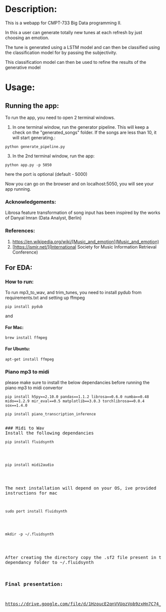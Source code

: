 # Description:
This is a webapp for CMPT-733 Big Data programming II.

In this a user can generate totally new tunes at each refresh by just choosing an emotion.

The tune is generated using a LSTM model and can then be classified using the classification model for by passing the subjectivity.

This classification model can then be used to refine the results of the generative model

# Usage:

## Running the app:

To run the app, you need to open 2 terminal windows.

1. In one terminal window, run the generator pipeline. This will keep a check on the "generated_songs" folder. If the songs are less than 10, it will start generating.:
<pre><code>python generate_pipeline.py</code></pre>

3. In the 2nd terminal window, run the app:
<pre><code>python app.py -p 5050</code></pre>
here the port is optional (default - 5000)

Now you can go on the browser and on localhost:5050, you will see your app running.

### Acknowledgements:

Librosa feature transformation of song input has been inspired by the works of Danyal Imran (Data Analyst, Berlin)

### References:
1) https://en.wikipedia.org/wiki/[Music_and_emotion](Music_and_emotion)
2) [https://ismir.net/](International Society for Music Information Retrieval Conference)

## For EDA:

### How to run:

To run mp3_to_wav, and trim_tunes, you need to install pydub from requirements.txt and setting up ffmpeg

<pre><code>pip install pydub</code></pre>

and

#### For Mac:

<pre><code>brew install ffmpeg</code></pre>

#### For Ubuntu:

<pre><code>apt-get install ffmpeg</code></pre>

### Piano mp3 to midi
please make sure to install the below dependancies before running the piano mp3 to midi convertor
<pre><code>pip install h5py==2.10.0 pandas==1.1.2 librosa==0.6.0 numba==0.48 mido==1.2.9 mir_eval==0.5 matplotlib==3.0.3 torchlibrosa==0.0.4 sox==1.4.0</code></pre>
<pre><code>pip install piano_transcription_inference</code><pre>

### Midi to Wav
Install the following dependancies
<pre><code>pip install fluidsynth</code></pre>
<pre><code>pip install midi2audio</code></pre>
The next installation will depend on your OS, ive provided instructions for mac
<pre><code>sudo port install fluidsynth</pre></code>
<pre><code>mkdir -p ~/.fluidsynth</pre></code>
After creating the directory copy the .sf2 file present in the dependancy folder to ~/.fluidsynth

### Final presentation:
https://drive.google.com/file/d/1HzoucE2qnVVUqzVpb9zxHn7C74_qp4u8/view?usp=share_link




